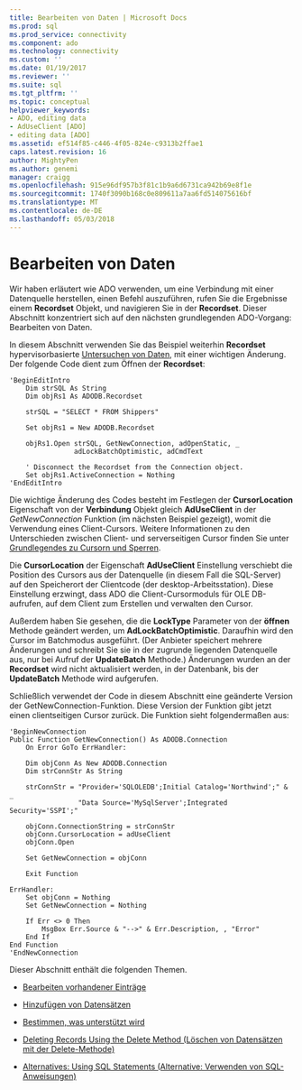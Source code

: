 ```yaml
---
title: Bearbeiten von Daten | Microsoft Docs
ms.prod: sql
ms.prod_service: connectivity
ms.component: ado
ms.technology: connectivity
ms.custom: ''
ms.date: 01/19/2017
ms.reviewer: ''
ms.suite: sql
ms.tgt_pltfrm: ''
ms.topic: conceptual
helpviewer_keywords:
- ADO, editing data
- AdUseClient [ADO]
- editing data [ADO]
ms.assetid: ef514f85-c446-4f05-824e-c9313b2ffae1
caps.latest.revision: 16
author: MightyPen
ms.author: genemi
manager: craigg
ms.openlocfilehash: 915e96df957b3f81c1b9a6d6731ca942b69e8f1e
ms.sourcegitcommit: 1740f3090b168c0e809611a7aa6fd514075616bf
ms.translationtype: MT
ms.contentlocale: de-DE
ms.lasthandoff: 05/03/2018
---
```

# <a name="editing-data"></a>Bearbeiten von Daten
Wir haben erläutert wie ADO verwenden, um eine Verbindung mit einer Datenquelle herstellen, einen Befehl auszuführen, rufen Sie die Ergebnisse einem **Recordset** Objekt, und navigieren Sie in der **Recordset**. Dieser Abschnitt konzentriert sich auf den nächsten grundlegenden ADO-Vorgang: Bearbeiten von Daten.  
  
 In diesem Abschnitt verwenden Sie das Beispiel weiterhin **Recordset** hypervisorbasierte [Untersuchen von Daten](../../../ado/guide/data/examining-data.md), mit einer wichtigen Änderung. Der folgende Code dient zum Öffnen der **Recordset**:  
  
```  
'BeginEditIntro  
    Dim strSQL As String  
    Dim objRs1 As ADODB.Recordset  
  
    strSQL = "SELECT * FROM Shippers"  
  
    Set objRs1 = New ADODB.Recordset  
  
    objRs1.Open strSQL, GetNewConnection, adOpenStatic, _  
                adLockBatchOptimistic, adCmdText  
  
    ' Disconnect the Recordset from the Connection object.  
    Set objRs1.ActiveConnection = Nothing  
'EndEditIntro  
```  
  
 Die wichtige Änderung des Codes besteht im Festlegen der **CursorLocation** Eigenschaft von der **Verbindung** Objekt gleich **AdUseClient** in der  *GetNewConnection* Funktion (im nächsten Beispiel gezeigt), womit die Verwendung eines Client-Cursors. Weitere Informationen zu den Unterschieden zwischen Client- und serverseitigen Cursor finden Sie unter [Grundlegendes zu Cursorn und Sperren](../../../ado/guide/data/understanding-cursors-and-locks.md).  
  
 Die **CursorLocation** der Eigenschaft **AdUseClient** Einstellung verschiebt die Position des Cursors aus der Datenquelle (in diesem Fall die SQL-Server) auf den Speicherort der Clientcode (der desktop-Arbeitsstation). Diese Einstellung erzwingt, dass ADO die Client-Cursormoduls für OLE DB-aufrufen, auf dem Client zum Erstellen und verwalten den Cursor.  
  
 Außerdem haben Sie gesehen, die die **LockType** Parameter von der **öffnen** Methode geändert werden, um **AdLockBatchOptimistic**. Daraufhin wird den Cursor im Batchmodus ausgeführt. (Der Anbieter speichert mehrere Änderungen und schreibt Sie sie in der zugrunde liegenden Datenquelle aus, nur bei Aufruf der **UpdateBatch** Methode.) Änderungen wurden an der **Recordset** wird nicht aktualisiert werden, in der Datenbank, bis der **UpdateBatch** Methode wird aufgerufen.  
  
 Schließlich verwendet der Code in diesem Abschnitt eine geänderte Version der GetNewConnection-Funktion. Diese Version der Funktion gibt jetzt einen clientseitigen Cursor zurück. Die Funktion sieht folgendermaßen aus:  
  
```  
'BeginNewConnection  
Public Function GetNewConnection() As ADODB.Connection  
    On Error GoTo ErrHandler:  
  
    Dim objConn As New ADODB.Connection  
    Dim strConnStr As String  
  
    strConnStr = "Provider='SQLOLEDB';Initial Catalog='Northwind';" & _  
                 "Data Source='MySqlServer';Integrated Security='SSPI';"  
  
    objConn.ConnectionString = strConnStr  
    objConn.CursorLocation = adUseClient  
    objConn.Open  
  
    Set GetNewConnection = objConn  
  
    Exit Function  
  
ErrHandler:  
    Set objConn = Nothing  
    Set GetNewConnection = Nothing  
  
    If Err <> 0 Then  
        MsgBox Err.Source & "-->" & Err.Description, , "Error"  
    End If  
End Function  
'EndNewConnection  
```  
  
 Dieser Abschnitt enthält die folgenden Themen.  
  
-   [Bearbeiten vorhandener Einträge](../../../ado/guide/data/editing-existing-records.md)  
  
-   [Hinzufügen von Datensätzen](../../../ado/guide/data/adding-records.md)  
  
-   [Bestimmen, was unterstützt wird](../../../ado/guide/data/determining-what-is-supported.md)  
  
-   [Deleting Records Using the Delete Method (Löschen von Datensätzen mit der Delete-Methode)](../../../ado/guide/data/deleting-records-using-the-delete-method.md)  
  
-   [Alternatives: Using SQL Statements (Alternative: Verwenden von SQL-Anweisungen)](../../../ado/guide/data/alternatives-using-sql-statements.md)
